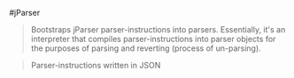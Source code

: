 #jParser
> Bootstraps jParser parser-instructions into parsers. Essentially, it's an interpreter that compiles parser-instructions into parser objects for the purposes of parsing and reverting (process of un-parsing).

> Parser-instructions written in JSON
